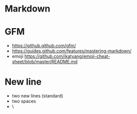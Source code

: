 # Markdown

# GFM
* https://github.github.com/gfm/
* https://guides.github.com/features/mastering-markdown/
* emoji https://github.com/ikatyang/emoji-cheat-sheet/blob/master/README.md

# New line
* two new lines (standard)
* two spaces
* \
